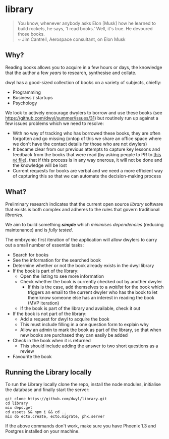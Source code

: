 # library

> You know, whenever anybody asks Elon [Musk] how he learned to build rockets, he says, 'I read books.' Well, it's true. He devoured those books.  
~ Jim Cantrell, Aerospace consultant, on Elon Musk

## Why?
Reading books allows you to acquire in a few hours or days, the knowledge that the author a few _years_ to research, synthesise and collate.

dwyl has a good-sized collection of books on a variety of subjects, chiefly:
+ Programming
+ Business / startups
+ Psychology

We look to actively encourage dwylers to borrow and use these books
(see https://github.com/dwyl/summer/issues/31) but routinely run up against a few issues problems which we need to resolve:
+ With no way of tracking who has borrowed these books, they are often forgotten and go missing (ontop of this we share an office space
where we don't have the contact details for those who are not dwylers)
+ It became clear from our previous attempts to capture key lessons and feedback
from the books that were read (by asking people to PR to
[this `md` file](https://github.com/dwyl/start-here/blob/master/books-to-read.md)),
that if this process is in any way onerous, it will not be done
and the knowledge will be lost
+ Current requests for books are verbal and we need a more efficient way of
capturing this so that we can automate the decision-making process

## What?
Preliminary research indicates that the current open source _library_ software that exists
is both complex and adheres to the rules that govern traditional _libraries_.

We aim to build something ***simple*** which _minimises dependencies_ (reducing maintenance) and is _fully tested_.

The embryonic first iteration of the application will allow dwylers to carry out a small number of essential tasks:
+ Search for books
+ See the information for the searched book
+ Determine whether or not the book already exists in the dwyl library
+ If the book is part of the library:
  + Open the listing to see more information
  + Check whether the book is currently checked out by another dwyler
    + If this is the case, add themselves to a _waitlist_ for the book which triggers
    an email to the current dwyler who has the book to let them know someone else
    has an interest in reading the book (MVP iteration)
  + If the book is part of the library and available, check it out
+ If the book is not part of the library:
  + Add a request for dwyl to acquire the book
  + This must include filling in a one question form to explain why
  + Allow an admin to mark the book as part of the library, so that when new books are purchased
  they can easily be added
+ Check in the book when it is returned
  + This should include adding the answer to two short questions as a review
+ Favourite the book

## Running the Library locally
To run the Library locally clone the repo, install the node modules, initialise
the database and finally start the server:

```shell
git clone https://github.com/dwyl/library.git
cd library
mix deps.get
cd assets && npm i && cd ..
mix do ecto.create, ecto.migrate, phx.server
```

If the above commands don't work, make sure you have Phoenix 1.3 and Postgres
installed on your machine.
